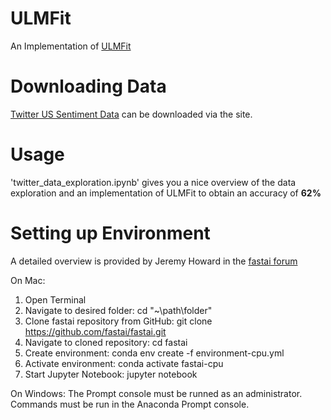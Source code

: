 # ULMFit
An Implementation of [ULMFit](http://nlp.fast.ai/classification/2018/05/15/introducting-ulmfit.html)

# Downloading Data 
[Twitter US Sentiment Data](https://www.kaggle.com/crowdflower/twitter-airline-sentiment) can be downloaded via the site. 

# Usage 
'twitter_data_exploration.ipynb' gives you a nice overview of the data exploration 
and an implementation of ULMFit to obtain an accuracy of <b>62%</b>

# Setting up Environment
A detailed overview is provided by Jeremy Howard in the [fastai forum](https://forums.fast.ai/t/fastai-v0-7-install-issues-thread/24652)

On Mac:
1. Open Terminal
2. Navigate to desired folder:            cd "~\path\folder"
3. Clone fastai repository from GitHub:   git clone https://github.com/fastai/fastai.git
4. Navigate to cloned repository:         cd fastai
5. Create environment:                    conda env create -f environment-cpu.yml
6. Activate environment:                  conda activate fastai-cpu
7. Start Jupyter Notebook: jupyter notebook

On Windows: 
The Prompt console must be runned as an administrator.
Commands must be run in the Anaconda Prompt console. 
